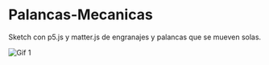 # Palancas-Mecanicas

Sketch con p5.js y matter.js de engranajes y palancas que se mueven solas.

![Gif 1](./superplinko.gif)
